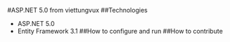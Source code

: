 #ASP.NET 5.0 from viettungvux
##Technologies
- ASP.NET 5.0
- Entity Framework 3.1
##How to configure and run
##How to contribute